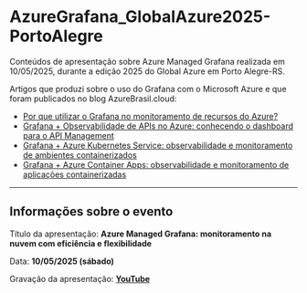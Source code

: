 # AzureGrafana_GlobalAzure2025-PortoAlegre
Conteúdos de apresentação sobre Azure Managed Grafana realizada em 10/05/2025, durante a edição 2025 do Global Azure em Porto Alegre-RS.

Artigos que produzi sobre o uso do Grafana com o Microsoft Azure e que foram publicados no blog AzureBrasil.cloud:
- [Por que utilizar o Grafana no monitoramento de recursos do Azure?](https://www.azurebrasil.cloud/grafana-monitoramento-azure/)
- [Grafana + Observabilidade de APIs no Azure: conhecendo o dashboard para o API Management](https://www.azurebrasil.cloud/grafana-azure-api-management/)
- [Grafana + Azure Kubernetes Service: observabilidade e monitoramento de ambientes containerizados](https://www.azurebrasil.cloud/grafana-azure-kubernetes-service/)
- [Grafana + Azure Container Apps: observabilidade e monitoramento de aplicações containerizadas](https://www.azurebrasil.cloud/grafana-azure-container-apps/)

---

## Informações sobre o evento

Título da apresentação: **Azure Managed Grafana: monitoramento na nuvem com eficiência e flexibilidade**

Data: **10/05/2025 (sábado)**

Gravação da apresentação: [**YouTube**](https://www.youtube.com/watch?v=E-QWOA0vS0Y)
